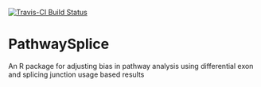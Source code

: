 [![Travis-CI Build Status](https://travis-ci.org/SCCC-BBC/PathwaySplice.svg?branch=master)](https://travis-ci.org/SCCC-BBC/PathwaySplice)

# PathwaySplice
An R package for adjusting bias in pathway analysis using differential exon and splicing junction usage based results


